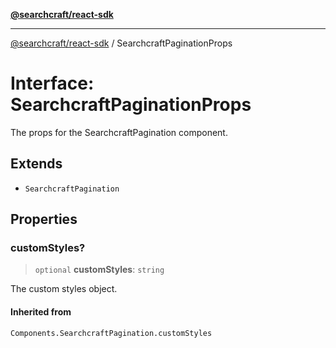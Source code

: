 [**@searchcraft/react-sdk**](/reference/sdk/js-react/README.md)

***

[@searchcraft/react-sdk](/reference/sdk/js-react/globals.md) / SearchcraftPaginationProps

# Interface: SearchcraftPaginationProps

The props for the SearchcraftPagination component.

## Extends

- `SearchcraftPagination`

## Properties

### customStyles?

> `optional` **customStyles**: `string`

The custom styles object.

#### Inherited from

`Components.SearchcraftPagination.customStyles`
